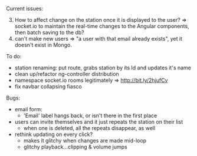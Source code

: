 Current issues:

3) How to affect change on the station once it is displayed to the user?
	 => socket.io to maintain the real-time changes to the Angular components,
	    then batch saving to the db?
4) can't make new users => "a user with that email already exists", yet it 
	 doesn't exist in Mongo.
	 
	 
To do:
- station renaming: put route, grabs station by its Id and updates it's name
- clean up/refactor ng-controller distribution
- namespace socket.io rooms legitimately
	=> http://bit.ly/2hjufCv
- fix navbar collapsing fiasco

Bugs:
- email form:
	- 'Email' label hangs back, or isn't there in the first place
- users can invite themselves and it just repeats the station on their list
	- when one is deleted, all the repeats disappear, as well
- rethink updating on every click?
	- makes it glitchy when changes are made mid-loop
  - glitchy playback...clipping & volume jumps